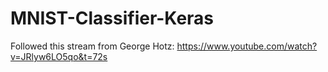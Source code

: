 # MNIST-Classifier-Keras

Followed this stream from George Hotz:
https://www.youtube.com/watch?v=JRlyw6LO5qo&t=72s
